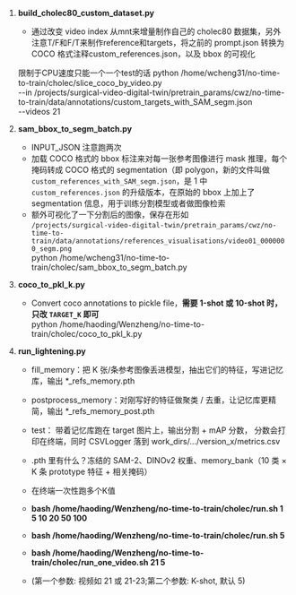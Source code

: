 1. **build_cholec80_custom_dataset.py**  
   - 通过改变 video index 从mnt来增量制作自己的 cholec80 数据集，另外注意T/F和F/T来制作reference和targets，将之前的 prompt.json 转换为 COCO 格式注释custom_references.json，以及 bbox 的可视化  

   限制于CPU速度只能一个一个test的话
   python /home/wcheng31/no-time-to-train/cholec/slice_coco_by_video.py \
   --in /projects/surgical-video-digital-twin/pretrain_params/cwz/no-time-to-train/data/annotations/custom_targets_with_SAM_segm.json \
  --videos 21

2. **sam_bbox_to_segm_batch.py**  
   - INPUT_JSON 注意跑两次
   - 加载 COCO 格式的 bbox 标注来对每一张参考图像进行 mask 推理，每个掩码转成 COCO 格式的 segmentation（即 polygon，新的文件叫做 `custom_references_with_SAM_segm.json`，是 1 中 `custom_references.json` 的升级版本，在原始的 bbox 上加上了 segmentation 信息，用于训练分割模型或者做图像检索  
   - 额外可视化了一下分割后的图像，保存在形如  
     `/projects/surgical-video-digital-twin/pretrain_params/cwz/no-time-to-train/data/annotations/references_visualisations/video01_0000000_segm.png`  
     python /home/wcheng31/no-time-to-train/cholec/sam_bbox_to_segm_batch.py


3. **coco_to_pkl_k.py**  
   - Convert coco annotations to pickle file，**需要 1-shot 或 10-shot 时，只改 `TARGET_K` 即可**  
   python /home/haoding/Wenzheng/no-time-to-train/cholec/coco_to_pkl_k.py

4. **run_lightening.py** 
   - fill_memory：把 K 张/条参考图像丢进模型，抽出它们的特征，写进记忆库，输出 *_refs_memory.pth
   - postprocess_memory：对刚写好的特征做聚类 / 去重，让记忆库更精简，输出 *_refs_memory_post.pth
   - test： 带着记忆库跑在 target 图片上，输出分割 + mAP 分数， 分数会打印在终端，同时 CSVLogger 落到 work_dirs/.../version_x/metrics.csv

   - .pth 里有什么？冻结的 SAM-2、DINOv2 权重、memory_bank（10 类 × K 条 prototype 特征 + 相关掩码）

   - 在终端一次性跑多个K值
   - **bash /home/haoding/Wenzheng/no-time-to-train/cholec/run.sh 1 5 10 20 50 100**
   - **bash /home/haoding/Wenzheng/no-time-to-train/cholec/run.sh 5**
   - **bash /home/haoding/Wenzheng/no-time-to-train/cholec/run_one_video.sh 21 5**
   - (第一个参数: 视频如 21 或 21-23;第二个参数: K-shot, 默认 5)
